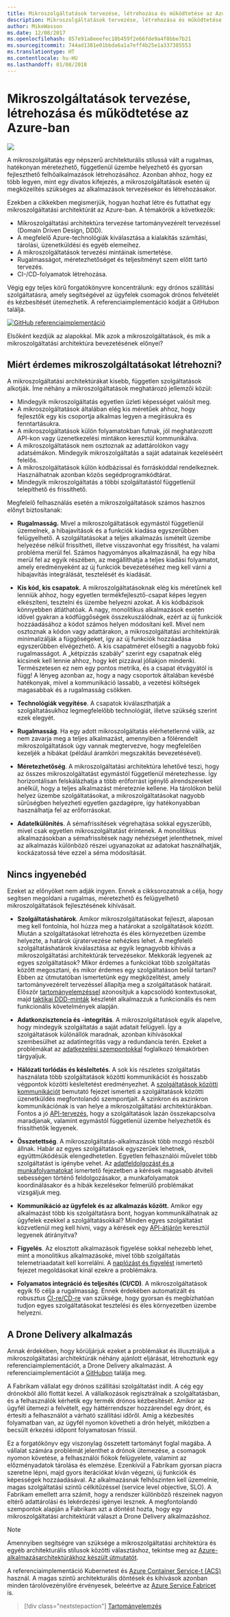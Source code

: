 ```yaml
---
title: Mikroszolgáltatások tervezése, létrehozása és működtetése az Azure-ban Kubernetes használatával
description: Mikroszolgáltatások tervezése, létrehozása és működtetése az Azure-ban
author: MikeWasson
ms.date: 12/08/2017
ms.openlocfilehash: 857e91a8eeefec18b459f2e66fde9a4f8bbe7b21
ms.sourcegitcommit: 744ad1381e01bbda6a1a7eff4b25e1a337385553
ms.translationtype: HT
ms.contentlocale: hu-HU
ms.lasthandoff: 01/08/2018
---
```

# <a name="designing-building-and-operating-microservices-on-azure"></a>Mikroszolgáltatások tervezése, létrehozása és működtetése az Azure-ban

![](./images/drone.svg)

A mikroszolgáltatás egy népszerű architekturális stílussá vált a rugalmas, hatékonyan méretezhető, függetlenül üzembe helyezhető és gyorsan fejleszthető felhőalkalmazások létrehozásához. Azonban ahhoz, hogy ez több legyen, mint egy divatos kifejezés, a mikroszolgáltatások esetén új megközelítés szükséges az alkalmazások tervezésekor és létrehozásakor. 

Ezekben a cikkekben megismerjük, hogyan hozhat létre és futtathat egy mikroszolgáltatási architektúrát az Azure-ban. A témakörök a következők:

- Mikroszolgáltatási architektúra tervezése tartományvezérelt tervezéssel (Domain Driven Design, DDD). 
- A megfelelő Azure-technológiák kiválasztása a kialakítás számítási, tárolási, üzenetküldési és egyéb elemeihez.
- A mikroszolgáltatások tervezési mintáinak ismertetése.
- Rugalmasságot, méretezhetőséget és teljesítményt szem előtt tartó tervezés.
- CI-/CD-folyamatok létrehozása.


Végig egy teljes körű forgatókönyvre koncentrálunk: egy drónos szállítási szolgáltatásra, amely segítségével az ügyfelek csomagok drónos felvételét és kézbesítését ütemezhetik. A referenciaimplementáció kódját a GitHubon találja.

[![GitHub](../_images/github.png) referenciaimplementáció][drone-ri]

Elsőként kezdjük az alapokkal. Mik azok a mikroszolgáltatások, és mik a mikroszolgáltatási architektúra bevezetésének előnyei?

## <a name="why-build-microservices"></a>Miért érdemes mikroszolgáltatásokat létrehozni?

A mikroszolgáltatási architektúrákat kisebb, független szolgáltatások alkotják. Íme néhány a mikroszolgáltatások meghatározó jellemzői közül:

- Mindegyik mikroszolgáltatás egyetlen üzleti képességet valósít meg.
- A mikroszolgáltatások általában elég kis méretűek ahhoz, hogy fejlesztők egy kis csoportja alkalmas legyen a megírásukra és fenntartásukra.
- A mikroszolgáltatások külön folyamatokban futnak, jól meghatározott API-kon vagy üzenetkezelési mintákon keresztül kommunikálva. 
- A mikroszolgáltatások nem osztoznak az adattárolókon vagy adatsémákon. Mindegyik mikroszolgáltatás a saját adatainak kezeléséért felelős. 
- A mikroszolgáltatások külön kódbázissal és forráskóddal rendelkeznek. Használhatnak azonban közös segédprogramkódtárat.
- Mindegyik mikroszolgáltatás a többi szolgáltatástól függetlenül telepíthető és frissíthető. 

Megfelelő felhasználás esetén a mikroszolgáltatások számos hasznos előnyt biztosítanak:

- **Rugalmasság.** Mivel a mikroszolgáltatások egymástól függetlenül üzemelnek, a hibajavítások és a funkciók kiadása egyszerűbben felügyelhető. A szolgáltatásokat a teljes alkalmazás ismételt üzembe helyezése nélkül frissítheti, illetve visszavonhat egy frissítést, ha valami probléma merül fel. Számos hagyományos alkalmazásnál, ha egy hiba merül fel az egyik részében, az megállíthatja a teljes kiadási folyamatot, amely eredményeként az új funkciók bevezetéséhez meg kell várni a hibajavítás integrálását, tesztelését és kiadását.  

- **Kis kód, kis csapatok.** A mikroszolgáltatásoknak elég kis méretűnek kell lenniük ahhoz, hogy egyetlen termékfejlesztő-csapat képes legyen elkészíteni, tesztelni és üzembe helyezni azokat. A kis kódbázisok könnyebben átláthatóak. A nagy, monolitikus alkalmazások esetén idővel gyakran a kódfüggőségek összekuszálódnak, ezért az új funkciók hozzáadásához a kódot számos helyen módosítani kell. Mivel nem osztoznak a kódon vagy adattárakon, a mikroszolgáltatási architektúrák minimalizálják a függőségeket, így az új funkciók hozzáadása egyszerűbben elvégezhető. A kis csapatméret elősegíti a nagyobb fokú rugalmasságot. A „kétpizzás szabály” szerint egy csapatnak elég kicsinek kell lennie ahhoz, hogy két pizzával jóllakjon mindenki. Természetesen ez nem egy pontos metrika, és a csapat étvágyától is függ! A lényeg azonban az, hogy a nagy csoportok általában kevésbé hatékonyak, mivel a kommunikáció lassabb, a vezetési költségek magasabbak és a rugalmasság csökken.  

- **Technológiák vegyítése**. A csapatok kiválaszthatják a szolgáltatásukhoz legmegfelelőbb technológiát, illetve szükség szerint ezek elegyét. 

- **Rugalmasság**. Ha egy adott mikroszolgáltatás elérhetetlenné válik, az nem zavarja meg a teljes alkalmazást, amennyiben a fölérendelt mikroszolgáltatások úgy vannak megtervezve, hogy megfelelően kezeljék a hibákat (például áramköri megszakítás bevezetésével).

- **Méretezhetőség**. A mikroszolgáltatási architektúra lehetővé teszi, hogy az összes mikroszolgáltatást egymástól függetlenül méretezhesse. Így horizontálisan felskálázhatja a több erőforrást igénylő alrendszereket anélkül, hogy a teljes alkalmazást méreteznie kellene. Ha tárolókon belül helyez üzembe szolgáltatásokat, a mikroszolgáltatásokat nagyobb sűrűségben helyezheti egyetlen gazdagépre, így hatékonyabban használhatja fel az erőforrásokat.

- **Adatelkülönítés**. A sémafrissítések végrehajtása sokkal egyszerűbb, mivel csak egyetlen mikroszolgáltatást érintenek. A monolitikus alkalmazásokban a sémafrissítések nagy nehézséget jelenthetnek, mivel az alkalmazás különböző részei ugyanazokat az adatokat használhatják, kockázatossá téve ezzel a séma módosítását.
 
## <a name="no-free-lunch"></a>Nincs ingyenebéd

Ezeket az előnyöket nem adják ingyen. Ennek a cikksorozatnak a célja, hogy segítsen megoldani a rugalmas, méretezhető és felügyelhető mikroszolgáltatások fejlesztésének kihívásait.

- **Szolgáltatáshatárok**. Amikor mikroszolgáltatásokat fejleszt, alaposan meg kell fontolnia, hol húzza meg a határokat a szolgáltatások között. Miután a szolgáltatásokat létrehozta és éles környezetben üzembe helyezte, a határok újratervezése nehézkes lehet. A megfelelő szolgáltatáshatárok kiválasztása az egyik legnagyobb kihívás a mikroszolgáltatási architektúrák tervezésekor. Mekkorák legyenek az egyes szolgáltatások? Mikor érdemes a funkciókat több szolgáltatás között megosztani, és mikor érdemes egy szolgáltatáson belül tartani? Ebben az útmutatóban ismertetünk egy megközelítést, amely tartományvezérelt tervezéssel állapítja meg a szolgáltatások határait. Először [tartományelemzéssel](./domain-analysis.md) azonosítjuk a kapcsolódó kontextusokat, majd [taktikai DDD-minták](./microservice-boundaries.md) készletét alkalmazzuk a funkcionális és nem funkcionális követelmények alapján. 

- **Adatkonzisztencia és -integritás**. A mikroszolgáltatások egyik alapelve, hogy mindegyik szolgáltatás a saját adatait felügyeli. Így a szolgáltatások különállók maradnak, azonban kihívásokkal szembesülhet az adatintegritás vagy a redundancia terén. Ezeket a problémákat az [adatkezelési szempontokkal](./data-considerations.md) foglalkozó témakörben tárgyaljuk.

- **Hálózati torlódás és késleltetés**. A sok kis részletes szolgáltatás használata több szolgáltatások közötti kommunikációt és hosszabb végpontok közötti késleltetést eredményezhet. A [szolgáltatások közötti kommunikációt](./interservice-communication.md) bemutató fejezet ismerteti a szolgáltatások közötti üzenetküldés megfontolandó szempontjait. A szinkron és aszinkron kommunikációnak is van helye a mikroszolgáltatási architektúrákban. Fontos a jó [API-tervezés](./api-design.md), hogy a szolgáltatások lazán összekapcsolva maradjanak, valamint egymástól függetlenül üzembe helyezhetők és frissíthetők legyenek.
 
- **Összetettség**. A mikroszolgáltatás-alkalmazások több mozgó részből állnak. Habár az egyes szolgáltatások egyszerűek lehetnek, együttműködésük elengedhetetlen. Egyetlen felhasználói művelet több szolgáltatást is igénybe vehet. Az [adatfeldolgozást és a munkafolyamatokat](./ingestion-workflow.md) ismertető fejezetben a kérések magasabb átviteli sebességen történő feldolgozásakor, a munkafolyamatok koordinálásakor és a hibák kezelésekor felmerülő problémákat vizsgáljuk meg. 

- **Kommunikáció az ügyfelek és az alkalmazás között.**  Amikor egy alkalmazást több kis szolgáltatásra bont, hogyan kommunikálhatnak az ügyfelek ezekkel a szolgáltatásokkal? Minden egyes szolgáltatást közvetlenül meg kell hívni, vagy a kérések egy [API-átjárón](./gateway.md) keresztül legyenek átirányítva?

- **Figyelés**. Az elosztott alkalmazások figyelése sokkal nehezebb lehet, mint a monolitikus alkalmazásoké, mivel több szolgáltatás telemetriaadatait kell korrelálni. A [naplózást és figyelést](./logging-monitoring.md) ismertető fejezet megoldásokat kínál ezekre a problémákra.

- **Folyamatos integráció és teljesítés (CI/CD)**. A mikroszolgáltatások egyik fő célja a rugalmasság. Ennek érdekében automatizált és robusztus [CI-re/CD-re](./ci-cd.md) van szüksége, hogy gyorsan és megbízhatóan tudjon egyes szolgáltatásokat tesztelési és éles környezetben üzembe helyezni.

## <a name="the-drone-delivery-application"></a>A Drone Delivery alkalmazás

Annak érdekében, hogy körüljárjuk ezeket a problémákat és illusztráljuk a mikroszolgáltatási architektúrák néhány ajánlott eljárását, létrehoztunk egy referenciaimplementációt, a Drone Delivery alkalmazást. A referenciaimplementációt a [GitHubon][drone-ri] találja meg.

A Fabrikam vállalat egy drónos szállítási szolgáltatást indít. A cég egy drónokból álló flottát kezel. A vállalkozások regisztrálnak a szolgáltatásban, és a felhasználók kérhetik egy termék drónos kézbesítését. Amikor az ügyfél ütemezi a felvételt, egy háttérrendszer hozzárendel egy drónt, és értesíti a felhasználót a várható szállítási időről. Amíg a kézbesítés folyamatban van, az ügyfél nyomon követheti a drón helyét, miközben a becsült érkezési időpont folyamatosan frissül.

Ez a forgatókönyv egy viszonylag összetett tartományt foglal magába. A vállalat számára problémát jelenthet a drónok ütemezése, a csomagok nyomon követése, a felhasználói fiókok felügyelete, valamint az előzményadatok tárolása és elemzése. Ezenkívül a Fabrikam gyorsan piacra szeretne lépni, majd gyors iterációkat kíván végezni, új funkciók és képességek hozzáadásával. Az alkalmazásnak felhőszinten kell üzemelnie, magas szolgáltatási szintű célkitűzéssel (service level objective, SLO). A Fabrikam emellett arra számít, hogy a rendszer különböző részeinek nagyon eltérő adattárolási és lekérdezési igényei lesznek. A megfontolandó szempontok alapján a Fabrikam azt a döntést hozta, hogy egy mikroszolgáltatási architektúrát választ a Drone Delivery alkalmazáshoz.

> [!NOTE]
> Amennyiben segítségre van szüksége a mikroszolgáltatási architektúra és egyéb architekturális stílusok közötti választáshoz, tekintse meg az [Azure-alkalmazásarchitektúrákhoz készült útmutatót](../guide/index.md).

A referenciaimplementáció Kubernetest és [Azure Container Service-t (ACS)](/azure/container-service/kubernetes/) használ. A magas szintű architekturális döntések és kihívások azonban minden tárolóvezénylőre érvényesek, beleértve az [Azure Service Fabricet](/azure/service-fabric/) is. 

> [!div class="nextstepaction"]
> [Tartományelemzés](./domain-analysis.md)


<!-- links -->

[drone-ri]: https://github.com/mspnp/microservices-reference-implementation
